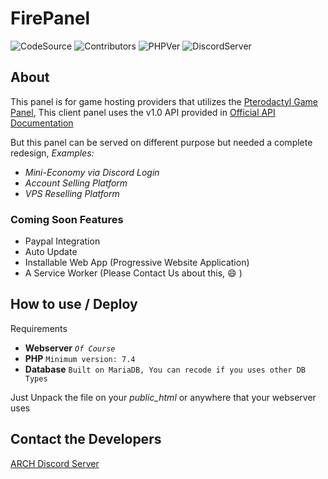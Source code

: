 # FirePanel

![CodeSource](https://shields.io/badge/Code-Open%20Source-brightgreen?style=for-the-badge&logo=github) ![Contributors](https://img.shields.io/github/contributors-anon/NWJ9PB/Pterodactyl-Client-Panel-PHP?label=Contributors&style=for-the-badge) ![PHPVer](https://img.shields.io/badge/PHP->%207.4.14-blue?style=for-the-badge) ![DiscordServer](https://img.shields.io/discord/787130567103348737?logo=discord&logoColor=white&style=for-the-badge)

## About

This panel is for game hosting providers that utilizes the [Pterodactyl Game Panel](https://github.com/pterodactyl/panel "Pterodactyl Game Panel"), This client panel uses the v1.0 API provided in [Official API Documentation](https://dashflo.net/docs/api/pterodactyl/v1/ "Official API Documentation")

But this panel can be served on different purpose but needed a complete redesign,
*Examples:*

- *Mini-Economy via Discord Login*
- *Account Selling Platform*
- *VPS Reselling Platform*

### Coming Soon Features

- Paypal Integration
- Auto Update
- Installable Web App (Progressive Website Application)
- A Service Worker (Please Contact Us about this, :smile: )

## How to use / Deploy

Requirements

- **Webserver** *`Of Course`*
- **PHP** `Minimum version: 7.4`
- **Database** `Built on MariaDB, You can recode if you uses other DB Types`

Just Unpack the file on your *public_html* or anywhere that your webserver uses

## Contact the Developers

[ARCH Discord Server](http://discord.gg/gHrgYHatRs "ARCH Discord Server")
